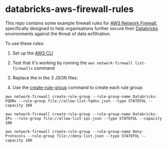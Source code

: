 # databricks-aws-firewall-rules

This repo contains some example firewall rules for [AWS Network Firewall](https://aws.amazon.com/network-firewall/), specifically designed to help organisations further secure their [Databricks](https://databricks.com/) environments against the threat of data exfiltration. 

To use these rules:

1) Set up the [AWS CLI](https://docs.aws.amazon.com/cli/)
2) Test that it's working by running the ```aws network-firewall list-firewalls``` command
3) Replace the <PLACEHOLDERS> in the 3 JSON files:
  
  
  
4) Use the [create-rule-group](https://docs.aws.amazon.com/cli/latest/reference/network-firewall/create-rule-group.html) command to create each rule group:

```aws network-firewall create-rule-group --rule-group-name Databricks-FQDNs --rule-group file://allow-list-fqdns.json --type STATEFUL --capacity 100```

```aws network-firewall create-rule-group --rule-group-name Databricks-IPs --rule-group file://allow-list-ips.json --type STATEFUL --capacity 100```

```aws network-firewall create-rule-group --rule-group-name Deny-Protocols --rule-group file://deny-list.json --type STATEFUL --capacity 100```
